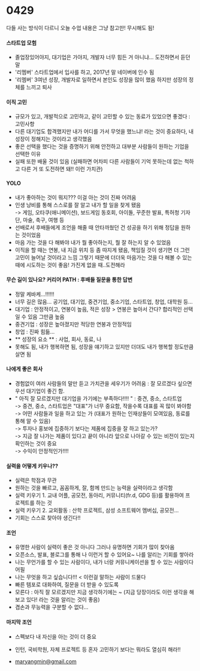 # 0429 

다들 사는 방식이 다르니 오늘 수업 내용은 그냥 참고만! 무시해도 됨! <br/>

#### 스타트업 모험 <br/>
- 졸업장있어야지, 대기업은 가야지, 개발자 너무 힘든 거 아니냐... 도전하면서 듣던 말 
- '리멤버' 스타트업에서 입사를 하고, 2017년 말 네이버에 인수 됨 
- '리멤버' 3여년 성장, 개발자로 일하면서 본인도 성장을 많이 했음 하지만 성장의 정체를 느끼고 퇴사


#### 이직 고민<br/>
- 규모가 있고, 개발적으로 고민하고, 같이 고민할 수 있는 동료가 있었으면 좋겠다 : 고민사항
- 다른 대기업도 합격했지만 내가 어디를 가서 무엇을 했느냐! 라는 것이 중요하다, 내 성장이 정해지는 것이라고 생각했음
- 좋은 선택을 했다는 것을 증명하기 위해 안전하고 대부분 사람들이 원하는 기업을 선택한 이유
- 실패 또한 배울 것이 있음 (실패하면 어차피 다른 사람들이 기억 못하는데 없는 척하고 다른 거 또 도전하면 돼!! 이런 가치관)

#### YOLO <br/>
- 내가 좋아하는 것이 뭐지??? 이걸 아는 것이 진짜 어려움
- 인생 낭비를 통해 스스로를 잘 알고 내가 할 일을 찾게 됐음 <br/>
      -> 게임, 오타쿠(애니메이션), 보드게임 동호회, 아이돌, 꾸준한 발표, 특허청 기자단, 마술, 축구, 여행 등<br/>
- 선배로서 후배들에게 조언을 해줄 때 안타까웠던 건 성공을 하기 위해 정답을 원하는 것이었음
- 마음 가는 것을 다 해봐야 내가 뭘 좋아하는지, 뭘 잘 하는지 알 수 있었음
- 이직을 할 때는 연봉, 내 지금 위치 등 좀 따지게 됐음, 책임질 것이 생기면 더 그런 고민이 늘어날 것이라고 느낌 그렇기 때문에 더더욱 마음가는 것을 다 해볼 수 있는 때에 시도하는 것이 좋음! 가진게 없을 때..도전해라


#### 무슨 길이 있나요? 커리어 PATH : 후배들 질문을 통한 답변 <br/>
- 정말 케바케...!!!!!!
- 너무 길은 많음... 공기업, 대기업, 중견기업, 중소기업, 스타트업, 창업, 대학원 등...
- 대기업 : 안정적이고, 연봉이 높음, 적은 성장 > 연봉은 높아서 간다? 합리적인 선택일 수 있음 그만큼 높음
- 중견기업 : 성장은 높아졌지만 적당한 연봉과 안정적임
- 창업 : 진짜 힘듦...
- ** 성장의 요소 ** : 사업, 회사, 동료, 나
- 못해도 됨, 내가 행복하면 됨, 성장을 얘기하고 있지만 더뎌도 내가 행복할 정도만큼 살면 됨


#### 나에게 좋은 회사
- 경험없이 여러 사람들의 말만 듣고 가치관을 세우기가 어려움 : 잘 모르겠다 싶으면 우선 대기업이 좋긴 함. 
- " 아직 잘 모르겠지만 대기업을 가기에는 부족하다!!!! " : 중견, 중소, 스타트업<br/> 
  -> 중견, 중소, 스타트업은 "대표"가 너무 중요함, 작을수록 대표를 꼭 많이 봐야함<br/>
  -> 어떤 사람들과 일을 하고 있는 가 (대표가 원하는 인재상들이 모여있음, 동료를 통해 알 수 있음)<br/>
  -> 투자나 홍보에 집중하기 보다는 제품에 집중을 잘 하고 있는가?<br/>
  -> 지금 잘 나가는 제품이 있다고 끝이 아니라 앞으로 나아갈 수 있는 비전이 있는지 확인하는 것이 중요<br/>
  -> 수익이 안정적인가!!!! 
  
#### 실력을 어떻게 키우나??
- 실력은 학점과 무관
- 원하는 것을 빠르고, 꼼꼼하게, 잘, 함께 만드는 능력을 실력이라고 생각함
- 실력 키우기 1. 교내 어플, 공모전, 동아리, 커뮤니티(fr.d, GDG 등)를 활용하여 프로젝트를 하는 것
- 실력 키우기 2. 교외활동 : 산학 프로젝트, 삼성 소프트웨어 멤버십, 공모전...
- 기회는 스스로 찾아야 생긴다!! 


#### 조언 
- 유명한 사람이 실력이 좋은 것 아니다 그러나 유명하면 기회가 많이 찾아옴
- 오픈소스, 발표, 블로그를 통해 나 이런거 할 수 있어요~ 나를 알리는 기회를 쌓아라
- 나는 무언가를 할 수 있는 사람이다, 내가 너랑 커뮤니케이션을 할 수 있는 사람이다 어필 
- 나는 무엇을 하고 싶습니다!!! < 이런걸 말하는 사람이 드물다
- 빠른 템포로 대화하여, 질문을 더 받을 수 있도록
- 모른다 : 아직 잘 모르겠지만 지금 생각하기에는 ~ (지금 당장이라도 이런 생각을 해보고 있다! 라는 것을 알리는 것이 좋음)
- 겸손과 무능력을 구분할 수 없다...


#### 마지막 조언
- 스펙보다 내 자신을 아는 것이 더 중요
- 인턴, 국비학원, 자체 프로젝트 등 혼자 고민하기 보다는 뭐라도 열심히 해라!!


- maryangmin@gmail.com 
